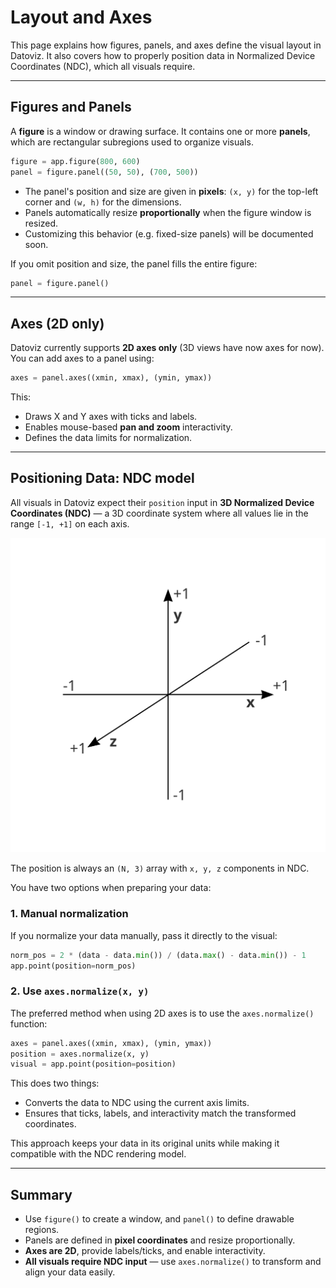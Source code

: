 # Layout and Axes

This page explains how figures, panels, and axes define the visual layout in Datoviz. It also covers how to properly position data in Normalized Device Coordinates (NDC), which all visuals require.

---

## Figures and Panels

A **figure** is a window or drawing surface. It contains one or more **panels**, which are rectangular subregions used to organize visuals.

```python
figure = app.figure(800, 600)
panel = figure.panel((50, 50), (700, 500))
````

* The panel's position and size are given in **pixels**: `(x, y)` for the top-left corner and `(w, h)` for the dimensions.
* Panels automatically resize **proportionally** when the figure window is resized.
* Customizing this behavior (e.g. fixed-size panels) will be documented soon.

If you omit position and size, the panel fills the entire figure:

```python
panel = figure.panel()
```

---

## Axes (2D only)

Datoviz currently supports **2D axes only** (3D views have now axes for now). You can add axes to a panel using:

```python
axes = panel.axes((xmin, xmax), (ymin, ymax))
```

This:

* Draws X and Y axes with ticks and labels.
* Enables mouse-based **pan and zoom** interactivity.
* Defines the data limits for normalization.

---

## Positioning Data: NDC model

All visuals in Datoviz expect their `position` input in **3D Normalized Device Coordinates (NDC)** — a 3D coordinate system where all values lie in the range `[-1, +1]` on each axis.

![](../images/cds2.svg)

The position is always an `(N, 3)` array with `x, y, z` components in NDC.

You have two options when preparing your data:

### 1. Manual normalization

If you normalize your data manually, pass it directly to the visual:

```python
norm_pos = 2 * (data - data.min()) / (data.max() - data.min()) - 1
app.point(position=norm_pos)
```

### 2. Use `axes.normalize(x, y)`

The preferred method when using 2D axes is to use the `axes.normalize()` function:

```python
axes = panel.axes((xmin, xmax), (ymin, ymax))
position = axes.normalize(x, y)
visual = app.point(position=position)
```

This does two things:

* Converts the data to NDC using the current axis limits.
* Ensures that ticks, labels, and interactivity match the transformed coordinates.

This approach keeps your data in its original units while making it compatible with the NDC rendering model.

---

## Summary

* Use `figure()` to create a window, and `panel()` to define drawable regions.
* Panels are defined in **pixel coordinates** and resize proportionally.
* **Axes are 2D**, provide labels/ticks, and enable interactivity.
* **All visuals require NDC input** — use `axes.normalize()` to transform and align your data easily.

```
